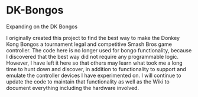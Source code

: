 # DK-Bongos
Expanding on the DK Bongos

I originally created this project to find the best way to make the Donkey Kong Bongos a tournament legal and competitive Smash Bros game controller. The code here is no longer used for bongo functionality, because I discovered that the best way did not require any programmable logic. However, I have left it here so that others may learn what took me a long time to hunt down and discover, in addition to functionality to support and emulate the controller devices I have experimented on. I will continue to update the code to maintain that functionality as well as the Wiki to document everything including the hardware involved.
